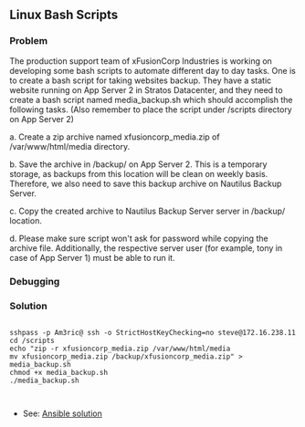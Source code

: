 ## Linux Bash Scripts

### Problem

The production support team of xFusionCorp Industries is working on developing some bash scripts to automate different
day to day tasks. One is to create a bash script for taking websites backup. They have a static website running on App
Server 2 in Stratos Datacenter, and they need to create a bash script named media_backup.sh which should accomplish the
following tasks. (Also remember to place the script under /scripts directory on App Server 2)

a. Create a zip archive named xfusioncorp_media.zip of /var/www/html/media directory.

b. Save the archive in /backup/ on App Server 2. This is a temporary storage, as backups from this location will be
clean on weekly basis. Therefore, we also need to save this backup archive on Nautilus Backup Server.

c. Copy the created archive to Nautilus Backup Server server in /backup/ location.

d. Please make sure script won't ask for password while copying the archive file. Additionally, the respective server
user (for example, tony in case of App Server 1) must be able to run it.

### Debugging

### Solution

```shell

sshpass -p Am3ric@ ssh -o StrictHostKeyChecking=no steve@172.16.238.11
cd /scripts
echo "zip -r xfusioncorp_media.zip /var/www/html/media
mv xfusioncorp_media.zip /backup/xfusioncorp_media.zip" > media_backup.sh
chmod +x media_backup.sh
./media_backup.sh



```

- See: [Ansible solution](./solution.yaml)
